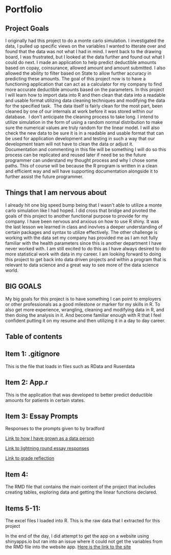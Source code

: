 # Portfolio

## Project Goals
I originally had this project to do a monte carlo simulation.  I investigated the data, I pulled up specific views on the variables I wanted to itterate over and found that the data was not what I had in mind.  I went back to the drawing board, I was frustrated, but I looked at the data further and found out what I could do next.  I made an application to help predict deductible amounts based on copay, coinsurance, allowed amount and amount submitted.  I also allowed the ability to filter based on State to allow further accuracy in predicting these amounts.  The goal of this project now is to have a functioning application that can act as a calculator for my company to find more accurate deductible amounts based on the parameters.  In this project I will learn how to import data into R and then clean that data into a readable and usable format utilizing data cleaning techniques and modifying the data for the specified task.  The data itself is fairly clean for the most part, been cleaned by one of our internals at work before it was stored within our database.  I don't anticipate the cleaning process to take long.  I intend to utilize simulation in the form of using a random normal distribution to make sure the numerical values are truly random for the linear model.  I will also check the new data to be sure it is in a readable and usable format that can be used for application development and testing in such a way that our development team will not have to clean the data or adjust it.  Documentation and commenting in this file will be something I will do so this process can be replicated and reused later if need be so the future programmer can understand my thought process and why I chose some paths.  This of course will be because the R program is written in a clean and efficient way and will have supporting documentation alongside it to further assist the future programmer.  


## Things that I am nervous about
I already hit one big speed bump being that I wasn't able to utilize a monte carlo simulation like I had hoped.  I did cross that bridge and pivoted the goals of this project to another functional purpose to provide for my company. I have been nervous and anxious on how to use R shiny.  It was the last lesson we learned in class and inovlves a deeper understanding of certain packages and syntax to utilize effectively.  The other challenge is working with the data set my company has provided me as I am not fully familiar with the health parameters since this is another department I have never worked with.  I am still excited to do this as I have always desired to do more statistical work with data in my career.  I am looking forward to doing this project to get back into data driven projects and within a program that is relevant to data science and a great way to see more of the data science world.


## **BIG GOALS**
My big goals for this project is to have something I can point to employers or other professionals as a good milestone or marker for my skills in R.  To also get more experience, wrangling, cleaning and modifying data in R, and then doing the analysis in it.  And become familiar enough with R that I feel confident putting it on my resume and then utilizing it in a day to day career.


## Table of contents
## Item 1: .gitignore
This is the file that loads in files such as RData and Ruserdata
## Item 2: App.r
This is the application that was developed to better predict deductible amounts for patients in certain states.
## Item 3: Essay Prompts
Responses to the prompts given to by bradford

[Link to how I have grown as a data person](https://github.com/scholln/Portfolio/blob/main/Essay%20prompts.md#how-i-have-grown-as-a-data-person)

[Link to lightning round essay responses](https://github.com/scholln/Portfolio/blob/main/Essay%20prompts.md#lightning-round)

[Link to grade reflection](https://github.com/scholln/Portfolio/blob/main/Essay%20prompts.md#grade-reflection)

## Item 4:
The RMD file that contains the main content of the project that includes creating tables, exploring data and getting the linear functions declared.
## Items 5-11:
The excel files I loaded into R.  This is the raw data that I extracted for this project

In the end of the day, I did attempt to get the app on a website using shinyapps.io but ran into an issue where it could not get the variables from the RMD file into the website app.  [Here is the link to the site](https://ey2e7x-scholln.shinyapps.io/monte_carlo/?_ga=2.129367499.693800004.1659995903-1289176881.1659995903)

